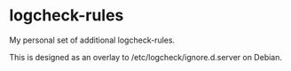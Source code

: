 logcheck-rules
==============

My personal set of additional logcheck-rules.

This is designed as an overlay to /etc/logcheck/ignore.d.server on Debian.
